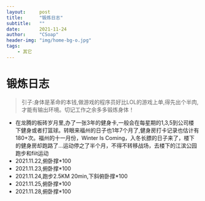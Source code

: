 ```yaml
---
layout:     post
title:      "锻炼日志"
subtitle:   ""
date:       2021-11-24
author:     "CSoap"
header-img: "img/home-bg-o.jpg"
tags:
    - 其它
---
```


# 锻炼日志
> 引子:身体是革命的本钱,做游戏的程序员好比LOL的游戏上单,得先出个半肉,才能有输出环境。切记工作之余多多锻炼身体！

- 在龙腾的板砖岁月里,办了一张3年的健身卡,一般会在每星期的1,3,5到公司楼下健身或者打篮球。转眼来福州的日子也1年7个月了,健身房打卡记录也估计有180+次。福州的十一月份，Winter Is Coming，入冬长膘的日子来了，楼下的健身房却跑路了...运动停之了半个月，不得不转移战场，去楼下的江滨公园跑步和fiit运动
- 2021.11.22,俯卧撑*100
- 2021.11.23,俯卧撑*100
- 2021.11.24,跑步2.5KM 20min,下斜俯卧撑*100
- 2021.11.25,俯卧撑*100
- 2021.11.28,俯卧撑*100
